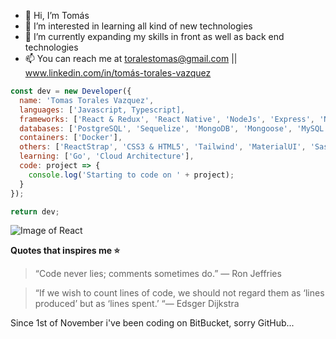 <!-- ![Image of me](https://media-exp3.licdn.com/dms/image/C4E03AQFA7FgeWNWzzw/profile-displayphoto-shrink_200_200/0/1599219900106?e=1629331200&v=beta&t=lHn-Vl97_a2pAnQ0258aXZGJFfrg9Zr7lq6mzq0Vl_I) -->


- 👋 Hi, I’m Tomás
- 👀 I’m interested in learning all kind of new technologies
- 🌱 I’m currently expanding my skills in front as well as back end technologies
- 📫 You can reach me at toralestomas@gmail.com || www.linkedin.com/in/tomás-torales-vazquez


``` javascript 
const dev = new Developer({
  name: 'Tomas Torales Vazquez',
  languages: ['Javascript, Typescript],
  frameworks: ['React & Redux', 'React Native', 'NodeJs', 'Express', 'NestJs', 'NextJs', 'Angular'],
  databases: ['PostgreSQL', 'Sequelize', 'MongoDB', 'Mongoose', 'MySQL'],
  containers: ['Docker'],
  others: ['ReactStrap', 'CSS3 & HTML5', 'Tailwind', 'MaterialUI', 'Sass', 'Bootstrap'],
  learning: ['Go', 'Cloud Architecture'],
  code: project => {
    console.log('Starting to code on ' + project);
  }
});

return dev;

```

![Image of React](https://www.pragma.com.co/hubfs/h_react.jpg)


**Quotes that inspires me ⭐**

> “Code never lies; comments sometimes do.” 
> — Ron Jeffries

> “If we wish to count lines of code, we should not regard them as ‘lines produced’ but as ‘lines spent.’ 
> “— Edsger Dijkstra
<!---
TomasTV/TomasTV is a ✨ special ✨ repository because its `README.md` (this file) appears on your GitHub profile.
You can click the Preview link to take a look at your changes.
--->


Since 1st of November i've been coding on BitBucket, sorry GitHub...

